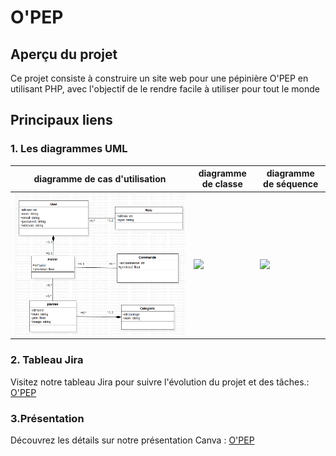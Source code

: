 # O'PEP

## Aperçu du projet

Ce projet consiste à construire un site web pour une pépinière O'PEP en utilisant PHP, avec l'objectif de le rendre facile à utiliser pour tout le monde

## Principaux liens

### 1. Les diagrammes UML

| diagramme de cas d'utilisation  | diagramme de classe | diagramme de séquence | 
| ------------------------------- | ------------------- | --------------------- |
| ![](./images/classe.png)  | ![](./images/..)  | ![](./images/..)  | 


### 2.  Tableau Jira

Visitez notre tableau Jira pour suivre l'évolution du projet et des tâches.: [O'PEP](https://bouanani-soufiane.github.io/Brief-MUCEM/)

### 3.Présentation

Découvrez les détails sur notre présentation Canva : [O'PEP](https://bouanani-soufiane.github.io/Brief-MUCEM/)

